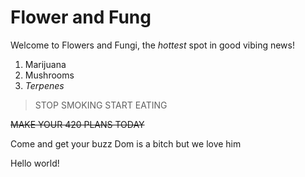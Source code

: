 # Flower and Fung
<p>Welcome to Flowers and Fungi, the <i>hottest</i> spot in good vibing news!
    <ol><li>Marijuana</li><li>Mushrooms</li><li><i>Terpenes</i></li></ol>
<blockquote>STOP SMOKING START EATING</blockquote>
<strike>MAKE YOUR 420 PLANS TODAY</strike>
<P>Come and get your buzz
Dom is a bitch but we love him


Hello world!</P>
